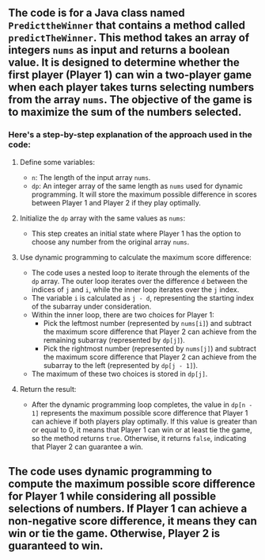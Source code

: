 ## The code is for a Java class named `PredicttheWinner` that contains a method called `predictTheWinner`. This method takes an array of integers `nums` as input and returns a boolean value. It is designed to determine whether the first player (Player 1) can win a two-player game when each player takes turns selecting numbers from the array `nums`. The objective of the game is to maximize the sum of the numbers selected.

### Here's a step-by-step explanation of the approach used in the code:

1. Define some variables:
   - `n`: The length of the input array `nums`.
   - `dp`: An integer array of the same length as `nums` used for dynamic programming. It will store the maximum possible difference in scores between Player 1 and Player 2 if they play optimally.

2. Initialize the `dp` array with the same values as `nums`:
   - This step creates an initial state where Player 1 has the option to choose any number from the original array `nums`.

3. Use dynamic programming to calculate the maximum score difference:
   - The code uses a nested loop to iterate through the elements of the `dp` array. The outer loop iterates over the difference `d` between the indices of `j` and `i`, while the inner loop iterates over the `j` index.
   - The variable `i` is calculated as `j - d`, representing the starting index of the subarray under consideration.
   - Within the inner loop, there are two choices for Player 1:
     - Pick the leftmost number (represented by `nums[i]`) and subtract the maximum score difference that Player 2 can achieve from the remaining subarray (represented by `dp[j]`).
     - Pick the rightmost number (represented by `nums[j]`) and subtract the maximum score difference that Player 2 can achieve from the subarray to the left (represented by `dp[j - 1]`).
   - The maximum of these two choices is stored in `dp[j]`.

4. Return the result:
   - After the dynamic programming loop completes, the value in `dp[n - 1]` represents the maximum possible score difference that Player 1 can achieve if both players play optimally. If this value is greater than or equal to 0, it means that Player 1 can win or at least tie the game, so the method returns `true`. Otherwise, it returns `false`, indicating that Player 2 can guarantee a win.

## The code uses dynamic programming to compute the maximum possible score difference for Player 1 while considering all possible selections of numbers. If Player 1 can achieve a non-negative score difference, it means they can win or tie the game. Otherwise, Player 2 is guaranteed to win.
